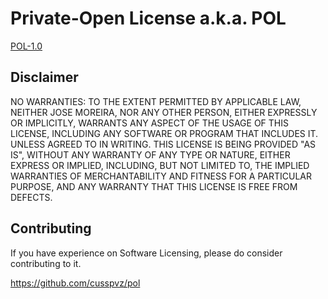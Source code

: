 # Private-Open License a.k.a. POL

[POL-1.0](POL-1.0.md)


## Disclaimer

NO WARRANTIES: TO THE EXTENT PERMITTED BY APPLICABLE LAW, NEITHER
JOSE MOREIRA, NOR ANY OTHER PERSON, EITHER EXPRESSLY OR IMPLICITLY,
WARRANTS ANY ASPECT OF THE USAGE OF THIS LICENSE, INCLUDING ANY
SOFTWARE OR PROGRAM THAT INCLUDES IT. UNLESS AGREED TO IN WRITING.
THIS LICENSE IS BEING PROVIDED "AS IS", WITHOUT ANY WARRANTY OF ANY
TYPE OR NATURE, EITHER EXPRESS OR IMPLIED, INCLUDING, BUT NOT LIMITED
TO, THE IMPLIED WARRANTIES OF MERCHANTABILITY AND FITNESS FOR A
PARTICULAR PURPOSE, AND ANY WARRANTY THAT THIS LICENSE IS FREE
FROM DEFECTS.

## Contributing

If you have experience on Software Licensing, please do consider
contributing to it.

https://github.com/cusspvz/pol
